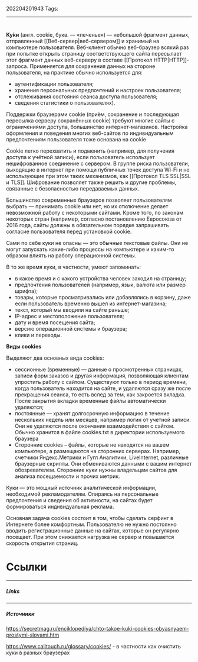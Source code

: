 202204201943
Tags:
___
#
**Ку́ки** (англ. cookie, букв. — «печенье») — небольшой фрагмент данных, отправленный [[Веб-сервер|веб-сервером]] и хранимый на компьютере пользователя. Веб-клиент обычно веб-браузер всякий раз при попытке открыть страницу соответствующего сайта пересылает этот фрагмент данных веб-серверу в составе [[Протокол HTTP|HTTP]]-запроса. Применяется для сохранения данных на стороне пользователя, на практике обычно используется для:

-   аутентификации пользователя;
-   хранения персональных предпочтений и настроек пользователя;
-   отслеживания состояния сеанса доступа пользователя;
-   сведения статистики о пользователях).

Поддержки браузерами cookie (приём, сохранение и последующая пересылка серверу сохранённых cookie) требуют многие сайты с ограничениями доступа, большинство интернет-магазинов. Настройка оформления и поведения многих веб-сайтов по индивидуальным предпочтениям пользователя тоже основана на cookie

Cookie легко перехватить и подменить (например, для получения доступа к учётной записи), если пользователь использует нешифрованное соединение с сервером. В группе риска пользователи, выходящие в интернет при помощи публичных точек доступа Wi-Fi и не использующие при этом таких механизмов, как [[Протокол TLS SSL|SSL и TLS]]. Шифрование позволяет также решить и другие проблемы, связанные с безопасностью передаваемых данных.

Большинство современных браузеров позволяет пользователям выбрать — принимать cookie или нет, но их отключение делает невозможной работу с некоторыми сайтами. Кроме того, по законам некоторых стран (например, согласно постановлению Евросоюза от 2016 года, сайты должны в обязательном порядке запрашивать согласие пользователя перед установкой cookie.

Сами по себе куки не опасны — это обычные текстовые файлы. Они не могут запускать какие-либо процессы на компьютере и каким-то образом влиять на работу операционной системы.

В то же время куки, в частности, умеют запоминать:

-   в какое время и с какого устройства человек заходил на страницу;
-   предпочтения пользователей (например, язык, валюта или размер шрифта);
-   товары, которые просматривались или добавлялись в корзину, даже если пользователь временно вышел из интернет-магазина;
-   текст, который мы вводили на сайте раньше;
-   IP-адрес и местоположение пользователя;
-   дату и время посещения сайта;
-   версию операционной системы и браузера;
-   клики и переходы.


**Виды cookies**

Выделяют два основных вида cookies:

-   сессионные (временные) — данные о просмотренных страницах, записи форм заказов и другая информация, позволяющая клиентам упростить работу с сайтом. Существуют только в период времени, когда пользователь находится на сайте, и удаляются сразу же после прекращения сеанса, то есть вслед за тем, как закроется вкладка. После закрытия вкладки временные файлы автоматически удаляются;
-   постоянные — хранят долгосрочную информацию в течение нескольких недель или месяцев, например логин от учетной записи. Они не удаляются после окончания взаимодействия с сайтом. Обычно хранится в файле cookies.txt в директории используемого браузера
-   Сторонние cookies – файлы, которые не находятся на вашем компьютере, а размещаются на сторонних серверах. Например, счетчики Яндекс.Метрики и Гугл Аналитики, LiveInternet, различные браузерные скрипты. Они обмениваются данными с вашим интернет обозревателем. Сторонние куки нужны владельцам сайтов для анализа посещаемости и прочих метрик.

Куки — это мощный источник аналитической информации, необходимой рекламодателям. Опираясь на персональные предпочтения и сведения об активности, на сайтах будет формироваться индивидуальная реклама.

Основная задача cookies состоит в том, чтобы сделать серфинг в Интернете более комфортным. Пользователю не нужно постоянно вводить регистрационные данные на сайтах, которые он регулярно посещает. При этом снижается нагрузка не сервер и повышается скорость открытия страниц.

# Ссылки
___
##### Links


---
##### Источники
https://secretmag.ru/enciklopediya/chto-takoe-kuki-cookies-obyasnyaem-prostymi-slovami.htm

https://www.calltouch.ru/glossary/cookies/ - в частности как очистить куки в разных браузерах